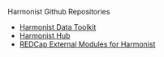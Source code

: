 Harmonist Github Repositories
- [Harmonist Data Toolkit](https://github.com/IeDEA/Harmonist)
- [Harmonist Hub]()
- [REDCap External Modules for Harmonist](externalmodules.md)
